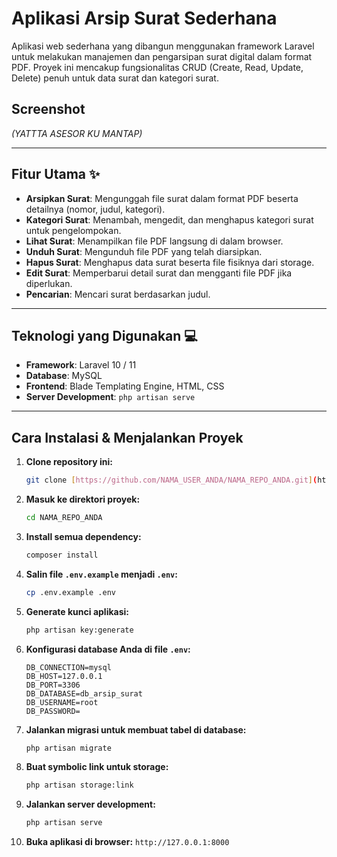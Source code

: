 # Aplikasi Arsip Surat Sederhana

Aplikasi web sederhana yang dibangun menggunakan framework Laravel untuk melakukan manajemen dan pengarsipan surat digital dalam format PDF. Proyek ini mencakup fungsionalitas CRUD (Create, Read, Update, Delete) penuh untuk data surat dan kategori surat.

## Screenshot

*(YATTTA ASESOR KU MANTAP)*


---

## Fitur Utama ✨
* **Arsipkan Surat**: Mengunggah file surat dalam format PDF beserta detailnya (nomor, judul, kategori).
* **Kategori Surat**: Menambah, mengedit, dan menghapus kategori surat untuk pengelompokan.
* **Lihat Surat**: Menampilkan file PDF langsung di dalam browser.
* **Unduh Surat**: Mengunduh file PDF yang telah diarsipkan.
* **Hapus Surat**: Menghapus data surat beserta file fisiknya dari storage.
* **Edit Surat**: Memperbarui detail surat dan mengganti file PDF jika diperlukan.
* **Pencarian**: Mencari surat berdasarkan judul.

---

## Teknologi yang Digunakan 💻
* **Framework**: Laravel 10 / 11
* **Database**: MySQL
* **Frontend**: Blade Templating Engine, HTML, CSS
* **Server Development**: `php artisan serve`

---

## Cara Instalasi & Menjalankan Proyek
1.  **Clone repository ini:**
    ```bash
    git clone [https://github.com/NAMA_USER_ANDA/NAMA_REPO_ANDA.git](https://github.com/NAMA_USER_ANDA/NAMA_REPO_ANDA.git)
    ```
2.  **Masuk ke direktori proyek:**
    ```bash
    cd NAMA_REPO_ANDA
    ```
3.  **Install semua dependency:**
    ```bash
    composer install
    ```
4.  **Salin file `.env.example` menjadi `.env`:**
    ```bash
    cp .env.example .env
    ```
5.  **Generate kunci aplikasi:**
    ```bash
    php artisan key:generate
    ```
6.  **Konfigurasi database Anda di file `.env`:**
    ```env
    DB_CONNECTION=mysql
    DB_HOST=127.0.0.1
    DB_PORT=3306
    DB_DATABASE=db_arsip_surat
    DB_USERNAME=root
    DB_PASSWORD=
    ```
7.  **Jalankan migrasi untuk membuat tabel di database:**
    ```bash
    php artisan migrate
    ```
8.  **Buat symbolic link untuk storage:**
    ```bash
    php artisan storage:link
    ```
9.  **Jalankan server development:**
    ```bash
    php artisan serve
    ```
10. **Buka aplikasi di browser:** `http://127.0.0.1:8000`